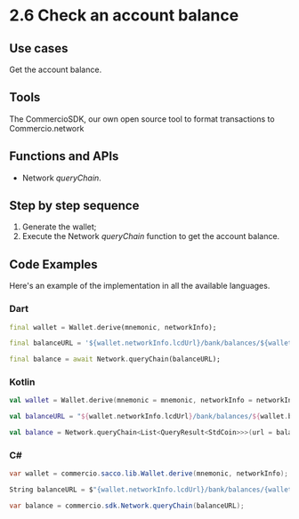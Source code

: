 # 2.6 Check an account balance

## Use cases
Get the account balance. 

## Tools
The CommercioSDK, our own open source tool to format transactions to Commercio.network

## Functions and APIs
- Network _queryChain_.

## Step by step sequence
1. Generate the wallet;
2. Execute the Network _queryChain_ function to get the account balance.

## Code Examples
Here's an example of the implementation in all the available languages.

### Dart
```dart
final wallet = Wallet.derive(mnemonic, networkInfo);

final balanceURL = '${wallet.networkInfo.lcdUrl}/bank/balances/${wallet.bech32Address}';

final balance = await Network.queryChain(balanceURL);
```

### Kotlin
```kotlin
val wallet = Wallet.derive(mnemonic = mnemonic, networkInfo = networkInfo)

val balanceURL = "${wallet.networkInfo.lcdUrl}/bank/balances/${wallet.bech32Address}"

val balance = Network.queryChain<List<QueryResult<StdCoin>>>(url = balanceURL)
```

### C\#
```csharp
var wallet = commercio.sacco.lib.Wallet.derive(mnemonic, networkInfo);

String balanceURL = $"{wallet.networkInfo.lcdUrl}/bank/balances/{wallet.bech32Address}";

var balance = commercio.sdk.Network.queryChain(balanceURL);
```